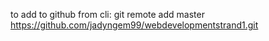 to add to github from cli:
git remote add master https://github.com/jadyngem99/webdevelopmentstrand1.git
